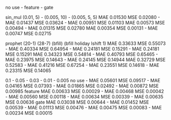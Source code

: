no use - feature - gate

sin_mul (0.01, 5) - (0.005, 10) - (0.005, 5, 5)
MAE 0.01530 MSE 0.02080 - MAE 0.01437 MSE 0.03624 - MAE 0.00951 MSE 0.01103
MAE 0.00573 MSE 0.00494 - MAE 0.01315 MSE 0.02780
MAE 0.00354 MSE 0.00131 - MAE 0.00747 MSE 0.02715

prophet (20-1) (28-7) (bfill) (bfill holiday lshift 1)
MAE 0.33633 MSE 0.55073 - MAE 0.40334 MSE 0.64954 - MAE 0.24181 MSE 0.15291 - MAE 0.24181 MSE 0.15291
MAE 0.34323 MSE 0.54814 - MAE 0.40793 MSE 0.65465 - MAE 0.23975 MSE 0.14643 - MAE 0.24145 MSE 0.14944
MAE 0.32729 MSE 0.52583 - MAE 0.41216 MSE 0.67254 - MAE 0.23551 MSE 0.14618 - MAE 0.23315 MSE 0.14065

0.1 - 0.05 - 0.03 - 0.01 - 0.005
no use   - MAE 0.05601 MSE 0.09517 - MAE 0.04165 MSE 0.07393 - MAE 0.01865 MSE 0.02492 - MAE 0.00872 MSE 0.00985
feature MAE 0.00633 MSE 0.00029 - MAE 0.00468 MSE 0.00042 - MAE 0.00560 MSE 0.00118 - MAE 0.00634 MSE 0.00339 - MAE 0.00635 MSE 0.00636
gate    MAE 0.03038 MSE 0.00644 - MAE 0.01452 MSE 0.00539 - MAE 0.01113 MSE 0.00476 - MAE 0.00475 MSE 0.00083 - MAE 0.00234 MSE 0.00015


